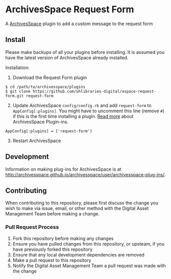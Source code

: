 # ArchivesSpace Request Form

A [ArchivesSpace](https://github.com/archivesspace/archivesspace) plugin to add a custom message to the request form

## Install

Please make backups of all your plugins before installing. It is assumed you have the latest version of ArchivesSpace already installed.

Installation:

1) Download the Request Form plugin

```
$ cd /path/to/archivesspace/plugins
$ git clone https://github.com/uhlibraries-digital/aspace-request-form.git request-form
```

2) Update ArchivesSpace `config/config.rb` and add `request-form` to `AppConfig[:plugins]`. You might have to uncomment this line (remove `#`) if this is the first time installing a plugin. [Read more](http://archivesspace.github.io/archivesspace/user/archivesspace-plug-ins-readme/) about ArchivesSpace Plugin-ins.

```
AppConfig[:plugins] = ['request-form']
```

3) Restart ArchivesSpace

## Development

Information on making plug-ins for ArchivesSpace is at http://archivesspace.github.io/archivesspace/user/archivesspace-plug-ins/.

## Contributing

When contributing to this repository, please first discuss the change you wish to make via issue, email, or other method with the Digital Asset Management Team before making a change.

### Pull Request Process

1) Fork this repository before making any changes
2) Ensure you have pulled changes from this repository, or upsteam, if you have previously forked this repository
3) Ensure that any local development dependencies are removed
4) Make a pull request to this repository
5) Notify the Digital Asset Management Team a pull request was made with the change